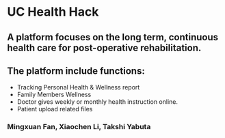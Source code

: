 # UC Health Hack 

## A platform focuses on the long term, continuous health care for post-operative rehabilitation.


## The platform include functions:
* Tracking Personal Health & Wellness report
* Family Members Wellness
* Doctor gives weekly or monthly health instruction online.
* Patient upload related files

### Mingxuan Fan, Xiaochen Li, Takshi Yabuta 
